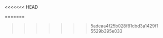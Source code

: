 <<<<<<< HEAD
<!-- # ask_pdf
=======
to be updated!
>>>>>>> 5adeaa4f25b028f81dbd3a1429f15529b395e033


<<<<<<< HEAD
## Video Link

[![YouTube Link](https://img.youtube.com/vi/y2va_4m9FLQ/0.jpg)](https://www.youtube.com/watch?v=y2va_4m9FLQ)

## App Images

![App Image](/resources/mock1.png) -->
=======
>>>>>>> 5adeaa4f25b028f81dbd3a1429f15529b395e033
